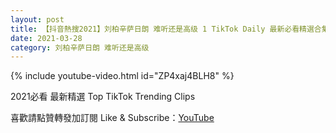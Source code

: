 ```yaml
---
layout: post
title: 【抖音熱搜2021】刘柏辛萨日朗 难听还是高级 1 TikTok Daily 最新必看精選合集2021 03 28
date: 2021-03-28
category: 刘柏辛萨日朗 难听还是高级
---
```


{% include youtube-video.html id="ZP4xaj4BLH8" %}

2021必看 最新精選 Top TikTok Trending Clips

喜歡請點贊轉發加訂閱 Like & Subscribe：[YouTube](https://www.youtube.com/channel/UCAoR7VcanIPd04uEq_GIylA/videos)

